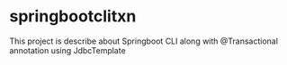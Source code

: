 # springbootclitxn
This project is describe about Springboot CLI along with @Transactional annotation using JdbcTemplate
